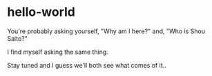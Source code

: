 # hello-world


You're probably asking yourself, "Why am I here?" and, "Who is Shou Saito?"

I find myself asking the same thing.

Stay tuned and I guess we'll both see what comes of it..
